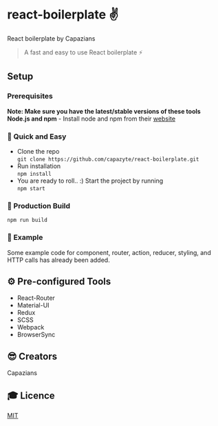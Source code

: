 # react-boilerplate ✌️ 
React boilerplate by Capazians  
> A fast and easy to use React boilerplate ⚡️

## Setup

### Prerequisites  
**Note: Make sure you have the latest/stable versions of these tools**  
**Node.js and npm** - Install node and npm from their [website](https://nodejs.org)  

### 🚀 Quick and Easy   
- Clone the repo  
`git clone https://github.com/capazyte/react-boilerplate.git`
- Run installation  
`npm install`  
- You are ready to roll.. :) Start the project by running   
`npm start`  

### 🚚 Production Build  
`npm run build` 

### 💼 Example  
Some example code for component, router, action, reducer, styling, and HTTP calls has already been added.

## ⚙️ Pre-configured Tools 
- React-Router  
- Material-UI  
- Redux  
- SCSS  
- Webpack  
- BrowserSync  

## 😎 Creators
Capazians

## 🎓 Licence
[MIT](https://github.com/capazyte/react-boilerplate/blob/master/LICENSE)
